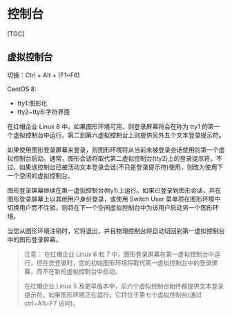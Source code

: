 # 控制台

[TOC]

## 虚拟控制台

切换：Ctrl + Alt + (F1~F6)

CentOS 8:

* tty1:图形化
* tty2~tty6:字符界面

在红帽企业 Linux 8 中，如果图形环境可用，则登录屏幕将会在称为 tty1 的第一个虚拟控制台中运行。第二到第六虚拟控制台上则提供另外五个文本登录提示符。

如果使用图形登录屏幕来登录，则图形环境将从当前未被登录会话使用的第一个虚拟控制台启动。通常，图形会话将取代第二虚拟控制台(tty2)上的登录提示符。不过，如果该控制台已被活动文本登录会话(不只是登录提示符)使用，则改为使用下一个空闲的虚拟控制台。

图形登录屏幕继续在第一虚拟控制台(tty1)上运行。如果已登录到图形会话，并在图形登录屏幕上以其他用户身份登录，或使用 Switch User 菜单项在图形环境中切换用户而不注销，则将在下一个空闲虚拟控制台中为该用户启动另一个图形环境。

当您从图形环境注销时，它将退出，并且物理控制台将自动切回到第一虚拟控制台中的图形登录屏幕。

> 注意：
> 在红帽企业 Linux 6 和 7 中，图形登录屏幕在第一虚拟控制台中运行，但在您登录时，您的初始图形环境将取代第一虚拟控制台中的登录屏幕，而不在新的虚拟控制台中启动。
>
> 在红帽企业 Linux 5 及更早版本中，前六个虚拟控制台始终都提供文本登录提示符。如果图形环境正在运行，它将位于第七个虚拟控制台(通过 ctrl+A1t+F7 访问)。